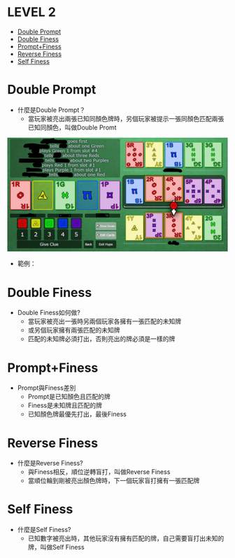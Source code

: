 # LEVEL 2

* [Double Prompt](https://github.com/skyblueexo/gsguide/blob/main/Hanabi/LEVEL/LEVEL2.md#double-prompt)
* [Double Finess](https://github.com/skyblueexo/gsguide/blob/main/Hanabi/LEVEL/LEVEL2.md#double-finess)
* [Prompt+Finess](https://github.com/skyblueexo/gsguide/blob/main/Hanabi/LEVEL/LEVEL2.md#promptfiness)
* [Reverse Finess](https://github.com/skyblueexo/gsguide/blob/main/Hanabi/LEVEL/LEVEL2.md#reverse-finess)
* [Self Finess](https://github.com/skyblueexo/gsguide/blob/main/Hanabi/LEVEL/LEVEL2.md#reverse-finess)

# Double Prompt
* 什麼是Double Prompt？
   * 當玩家被亮出兩張已知同顏色牌時，另個玩家被提示一張同顏色匹配兩張已知同顏色，叫做Double Promt
   
![image](https://github.com/skyblueexo/gsguide/blob/main/Hanbiphoto/Double%20Prompt.jpg?raw=true)
* 範例：

# Double Finess
* Double Finess如何做?
   * 當玩家被亮出一張時另兩個玩家各擁有一張匹配的未知牌
   * 或另個玩家擁有兩張匹配的未知牌
   * 匹配的未知牌必須打出，否則亮出的牌必須是一樣的牌

# Prompt+Finess
* Prompt與Finess差別
   * Prompt是已知顏色且匹配的牌
   * Finess是未知牌且匹配的牌
   * 已知顏色牌最優先打出，最後Finess

   
# Reverse Finess
* 什麼是Reverse Finess?
   * 與Finess相反，順位逆轉盲打，叫做Reverse Finess
   * 當順位輪到剛被亮出顏色牌時，下一個玩家盲打擁有一張匹配牌

# Self Finess
* 什麼是Self Finess?
   * 已知數字被亮出時，其他玩家沒有擁有匹配的牌，自己需要盲打出未知的牌，叫做Self Finess
